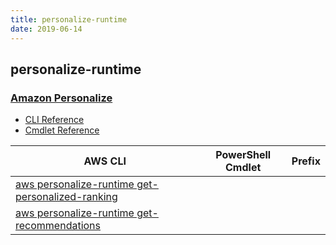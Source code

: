 ```yaml
---
title: personalize-runtime
date: 2019-06-14
---
```


## personalize-runtime

### [Amazon Personalize](https://aws.amazon.com/personalize/)

* [CLI Reference](https://docs.aws.amazon.com/cli/latest/reference/personalize-runtime/index.html)
* [Cmdlet Reference]()

|AWS CLI|PowerShell Cmdlet|Prefix|
|----|----|:--:|
|[aws personalize-runtime get-personalized-ranking](https://docs.aws.amazon.com/cli/latest/reference/personalize-runtime/get-personalized-ranking.html)|||
|[aws personalize-runtime get-recommendations](https://docs.aws.amazon.com/cli/latest/reference/personalize-runtime/get-recommendations.html)|||

